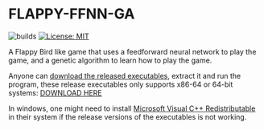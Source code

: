 # FLAPPY-FFNN-GA

![builds](https://github.com/mrdcvlsc/flappy-ffnn-ga/actions/workflows/builds.yml/badge.svg)
[![License: MIT](https://img.shields.io/badge/License-MIT-green.svg)](https://opensource.org/licenses/MIT)

A Flappy Bird like game that uses a feedforward neural network to play the game, and a genetic algorithm to learn how to play the game.

Anyone can [download the released executables](https://github.com/mrdcvlsc/flappy-ffnn-ga/releases), extract it and run the program, these release executables only supports x86-64 or 64-bit systems: [DOWNLOAD HERE](https://github.com/mrdcvlsc/flappy-ffnn-ga/releases)

In windows, one might need to install [Microsoft Visual C++ Redistributable](https://learn.microsoft.com/en-us/cpp/windows/latest-supported-vc-redist?view=msvc-170#visual-studio-2015-2017-2019-and-2022) in their system if the release versions of the executables is not working.
